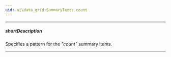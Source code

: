 ```yaml
---
uid: ui\data_grid:SummaryTexts.count
---
```

---
##### shortDescription
Specifies a pattern for the *"count"* summary items.

---
